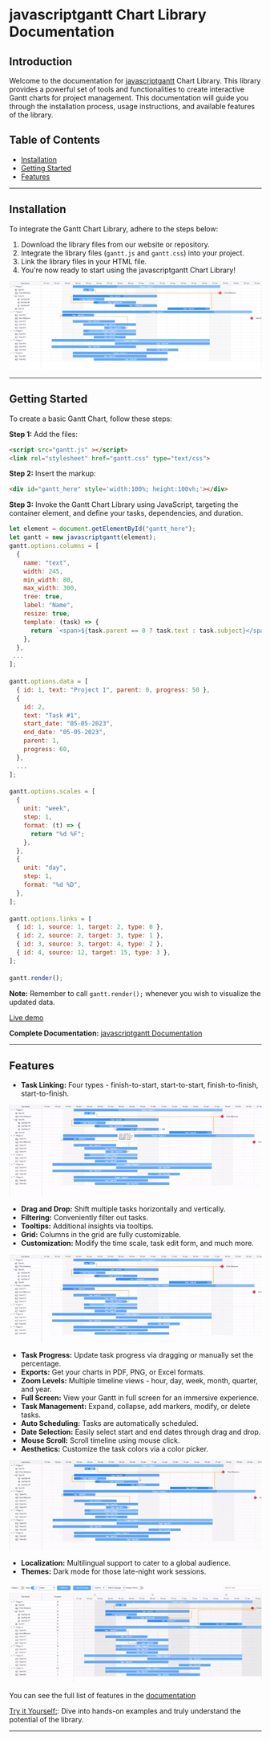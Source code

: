 # javascriptgantt Chart Library Documentation  
  

## Introduction  
Welcome to the documentation for [javascriptgantt](https://sunilsolankiji.github.io/jsgantt/) Chart Library. This library provides a powerful set of tools and functionalities to create interactive Gantt charts for project management. This documentation will guide you through the installation process, usage instructions, and available features of the library.   
  

## Table of Contents 
- [Installation](#installation)
- [Getting Started](#getting-started) 
- [Features](#features)   
    
---  
  
<a name="installation"></a>
## Installation   
  
To integrate the Gantt Chart Library, adhere to the steps below:  
  
  1. Download the library files from our website or repository.  
  2. Integrate the library files (`gantt.js` and `gantt.css`) into your project.  
  3. Link the library files in your HTML file.  
  4. You're now ready to start using the javascriptgantt Chart Library!    

<a href="https://sunilsolankiji.github.io/jsgantt/">
  <img src="./src/assets/images/zt-gantt-screenshot.png">
</a>    
  
---  
  
<a name="getting-started"></a>
## Getting Started ##
To create a basic Gantt Chart, follow these steps:     

**Step 1:** Add the files:   
~~~html
<script src="gantt.js" ></script>
<link rel="stylesheet" href="gantt.css" type="text/css">
~~~  

**Step 2:** Insert the markup:  
~~~html
<div id="gantt_here" style='width:100%; height:100vh;'></div>
~~~  

**Step 3:** Invoke the Gantt Chart Library using JavaScript, targeting the container element, and define your tasks, dependencies, and duration.  

~~~js
let element = document.getElementById("gantt_here"); 
let gantt = new javascriptgantt(element);  
gantt.options.columns = [
  {
    name: "text",
    width: 245,
    min_width: 80,
    max_width: 300,
    tree: true,
    label: "Name",
    resize: true,
    template: (task) => {
      return `<span>${task.parent == 0 ? task.text : task.subject}</span>`;
    },
  },
 ...
];

gantt.options.data = [
  { id: 1, text: "Project 1", parent: 0, progress: 50 },
  {
    id: 2,
    text: "Task #1",
    start_date: "05-05-2023",
    end_date: "05-05-2023",
    parent: 1,
    progress: 60,
  },
  ...
];

gantt.options.scales = [
  {
    unit: "week",
    step: 1,
    format: (t) => {
      return "%d %F";
    },
  },
  {
    unit: "day",
    step: 1,
    format: "%d %D",
  },
];

gantt.options.links = [
  { id: 1, source: 1, target: 2, type: 0 },
  { id: 2, source: 2, target: 3, type: 1 },
  { id: 3, source: 3, target: 4, type: 2 },
  { id: 4, source: 12, target: 15, type: 3 },
];  

gantt.render();
~~~   

**Note:** Remember to call `gantt.render();` whenever you wish to visualize the updated data.  

[Live demo](https://sunilsolankiji.github.io/jsgantt/)      

**Complete Documentation:** [javascriptgantt Documentation](./docs/Gantt-Chart-Documentation.pdf)  
  
  ---  
  
<a name="features"></a>
## Features     

  * **Task Linking:** Four types - finish-to-start, start-to-start, finish-to-finish, start-to-finish.      

  <a href="https://sunilsolankiji.github.io/jsgantt/">
    <img src="./src/assets/images/links.gif">
  </a>  

  * **Drag and Drop:** Shift multiple tasks horizontally and vertically.    
  * **Filtering:** Conveniently filter out tasks.    
  * **Tooltips:** Additional insights via tooltips.  
  * **Grid:** Columns in the grid are fully customizable.  
  * **Customization:** Modify the time scale, task edit form, and much more.    
    
  <a href="https://sunilsolankiji.github.io/jsgantt/">
    <img src="./src/assets/images/popup.gif">
  </a>   

  * **Task Progress:** Update task progress via dragging or manually set the percentage.    
  * **Exports:** Get your charts in PDF, PNG, or Excel formats.    
  * **Zoom Levels:** Multiple timeline views - hour, day, week, month, quarter, and year.  
  * **Full Screen:** View your Gantt in full screen for an immersive experience.    
  * **Task Management:** Expand, collapse, add markers, modify, or delete tasks.     
  * **Auto Scheduling:** Tasks are automatically scheduled.   
  * **Date Selection:** Easily select start and end dates through drag and drop. 
  * **Mouse Scroll:** Scroll timeline using mouse click.   
  * **Aesthetics:** Customize the task colors via a color picker.   

  <a href="https://sunilsolankiji.github.io/jsgantt/">
    <img src="./src/assets/images/taskColor.gif">
  </a>       
    
  * **Localization:** Multilingual support to cater to a global audience.   
  * **Themes:** Dark mode for those late-night work sessions.  

  <a href="https://sunilsolankiji.github.io/jsgantt/">
    <img src="./src/assets/images/theme.gif">
  </a>  
  
  You can see the full list of features in the [documentation](./docs/Gantt-Chart-Documentation.pdf)   
    
        
  [Try it Yourself:](https://stackblitz.com/edit/js-bdaa47?file=index.js): Dive into hands-on examples and truly understand the potential of the library.    
    
  ---
